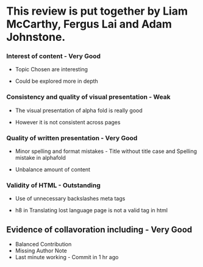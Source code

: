 
# This review is put together by Liam McCarthy, Fergus Lai and Adam Johnstone.

### Interest of content - Very Good

- Topic Chosen are interesting

- Could be explored more in depth

### Consistency and quality of visual presentation - Weak

- The visual presentation of alpha fold is really good

- However it is not consistent across pages


### Quality of written presentation - Very Good

- Minor spelling and format mistakes - Title without title case and Spelling mistake in alphafold

- Unbalance amount of content

### Validity of HTML - Outstanding

- Use of unnecessary backslashes meta tags

- h8 in Translating lost language page is not a valid tag in html

## Evidence of collavoration including - Very Good

- Balanced Contribution
- Missing Author Note
- Last minute working - Commit in 1 hr ago